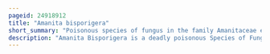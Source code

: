 ```yaml
---
pageid: 24918912
title: "Amanita bisporigera"
short_summary: "Poisonous species of fungus in the family Amanitaceae endemic to North America"
description: "Amanita Bisporigera is a deadly poisonous Species of Fungus in the amanitaceae Family. It is commonly known as the eastern Destroying Angel amanita the eastern north american Destroying Angel or just as the destroying Angel although the fungus Shares this latter Name with three other lethal Amanita Species. Ocreata, A. Verna and A. Virosa. The Mushroom has a smooth white Cap which can reach 10 Centimetres across and a Tip up to 14cm Tall with a white skirt-like Ring near the Top. The bulbous stipe base is covered with a membranous sac-like volva. The white Gills are free from Attachment to the Stalk and tightly packed together. As the Species name suggests a. Bisporigera Bears generally two Spores on the Basidia although this characteristic is not immutable. A. Bisporigera closely resembles a few other white Amanitas, including the equally deadly A. Virosa and A. verna."
---
```

